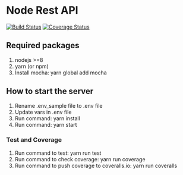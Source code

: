 # Node Rest API
[![Build Status](https://travis-ci.com/khangzhang0503/node_rest_api.svg?branch=dev)](https://travis-ci.com/khangzhang0503/node_rest_api)
[![Coverage Status](https://coveralls.io/repos/github/khangzhang0503/node_rest_api/badge.svg?branch=dev)](https://coveralls.io/github/khangzhang0503/node_rest_api?branch=dev)

## Required packages
1. nodejs >=8
2. yarn (or npm)
3. Install mocha: yarn global add mocha

## How to start the server
1. Rename .env_sample file to .env file
2. Update vars in .env file
3. Run command: yarn install
4. Run command: yarn start

### Test and Coverage
1. Run command to test: yarn run test
2. Run command to check coverage: yarn run coverage
3. Run command to push coverage to coveralls.io: yarn run coveralls